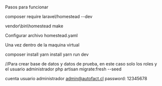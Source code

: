 Pasos para funcionar

composer require laravel/homestead --dev

vendor\\bin\\homestead make

Configurar archivo homestead.yaml

Una vez dentro de la maquina virtual

composer install
yarn install
yarn run dev


//Para crear base de datos y datos de prueba, en este caso solo los roles y el usuario administrador
php artisan migrate:fresh --seed

cuenta usuario administrador
admin@autofact.cl
password: 12345678
